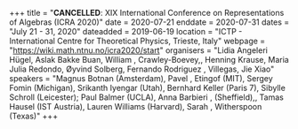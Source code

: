 +++
title = "<b>CANCELLED</b>: XIX International Conference on Representations of Algebras (ICRA 2020)"
date = 2020-07-21
enddate = 2020-07-31
dates = "July 21 - 31, 2020"
dateadded = 2019-06-19
location = "ICTP - International Centre for Theoretical Physics, Trieste, Italy"
webpage = "https://wiki.math.ntnu.no/icra2020/start"
organisers = "Lidia Angeleri Hügel, Aslak Bakke Buan,  William , Crawley-Boevey,, Henning Krause, Maria Julia Redondo, Øyvind Solberg, Fernando Rodriguez , Villegas, Jie Xiao"
speakers = "Magnus Botnan (Amsterdam), Pavel , Etingof (MIT), Sergey Fomin (Michigan), Srikanth Iyengar (Utah), Bernhard Keller (Paris 7), Sibylle Schroll (Leicester); Paul Balmer (UCLA), Anna Barbieri , (Sheffield),, Tamas Hausel (IST Austria), Lauren Williams (Harvard),  Sarah , Witherspoon (Texas)"
+++

